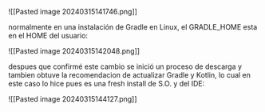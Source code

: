![[Pasted image 20240315141746.png]]

normalmente en una instalación de Gradle en Linux, el GRADLE_HOME esta en el HOME del usuario:

![[Pasted image 20240315142048.png]]

despues que confirmé este cambio se inició un proceso de descarga y tambien obtuve la recomendacion de actualizar Gradle y Kotlin, lo cual en este caso lo hice pues es una fresh install de S.O. y del IDE:

![[Pasted image 20240315144127.png]]

